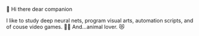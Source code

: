 👋 Hi there dear companion

I like to study deep neural nets, 
program visual arts, automation scripts, 
and of couse video games. 🤖👾
And...animal lover. 😻
